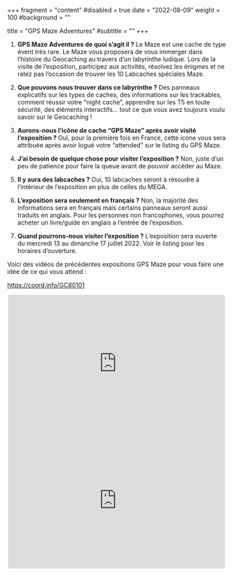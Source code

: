 +++
fragment = "content"
#disabled = true
date = "2022-08-09"
weight = 100
#background = ""

title = "GPS Maze Adventures"
#subtitle = ""
+++

1. **GPS Maze Adventures de quoi s’agit il ?** Le Maze est une cache de type
   évent très rare. Le Maze vous proposera de vous immerger dans l’histoire du
   Geocaching au travers d’un labyrinthe ludique. Lors de la visite de
   l’exposition, participez aux activités, résolvez les énigmes et ne ratez pas
   l’occasion de trouver les 10 Labcaches spéciales Maze.

2. **Que pouvons nous trouver dans ce labyrinthe ?** Des panneaux explicatifs
   sur les types de caches, des informations sur les trackables, comment réussir
   votre “night cache”, apprendre sur les T5 en toute sécurité, des éléments
   interactifs… tout ce que vous avez toujours voulu savoir sur le Geocaching !

3. **Aurons-nous l’icône de cache “GPS Maze” après avoir visité l’exposition ?**
   Oui, pour la première fois en France, cette icone vous sera attribuée après
   avoir logué votre “attended” sur le listing du GPS Maze.

4. **J’ai besoin de quelque chose pour visiter l’exposition ?** Non, juste d’un
   peu de patience pour faire la queue avant de pouvoir accèder au Maze.

5. **Il y aura des labcaches ?** Oui, 10 labcaches seront à résoudre à
   l’intérieur de l’exposition en plus de celles du MEGA.

6. **L’exposition sera seulement en français ?** Non, la majorité des
   informations sera en français mais certains panneaux seront aussi traduits en
   anglais. Pour les personnes non francophones, vous pourrez acheter un
   livre/guide en anglais a l’entrée de l’exposition.

7. **Quand pourrons-nous visiter l’exposition ?** L’exposition sera ouverte du
   mercredi 13 au dimanche 17 juillet 2022. Voir le listing pour les horaires
   d’ouverture.

Voici des vidéos de précédentes expositions GPS Maze pour vous faire une idée de
ce qui vous attend :

https://coord.info/GC80101

<center>
<iframe width="500" height="315" src="https://www.youtube.com/embed/auT8y---VDY" title="YouTube video player" frameborder="0" allow="accelerometer; autoplay; clipboard-write; encrypted-media; gyroscope; picture-in-picture; web-share" allowfullscreen></iframe>

<iframe width="500" height="315" src="https://www.youtube.com/embed/0jGWvtAPwr0?start=182" title="YouTube video player" frameborder="0" allow="accelerometer; autoplay; clipboard-write; encrypted-media; gyroscope; picture-in-picture; web-share" allowfullscreen></iframe>
</center>
